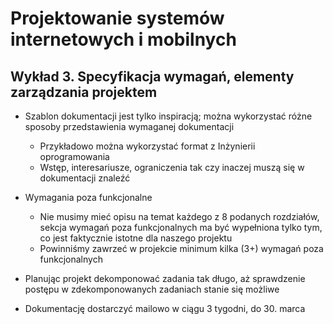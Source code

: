 # Projektowanie systemów internetowych i mobilnych
## Wykład 3. Specyfikacja wymagań, elementy zarządzania projektem

* Szablon dokumentacji jest tylko inspiracją; można wykorzystać różne sposoby przedstawienia wymaganej dokumentacji

	* Przykładowo można wykorzystać format z Inżynierii oprogramowania
	* Wstęp, interesariusze, ograniczenia tak czy inaczej muszą się w dokumentacji znaleźć

* Wymagania poza funkcjonalne

	* Nie musimy mieć opisu na temat każdego z 8 podanych rozdziałów, sekcja wymagań poza funkcjonalnych ma być wypełniona tylko tym, co jest faktycznie istotne dla naszego projektu
	* Powinniśmy zawrzeć w projekcie minimum kilka (3+) wymagań poza funkcjonalnych

* Planując projekt dekomponować zadania tak długo, aż sprawdzenie postępu w zdekomponowanych zadaniach stanie się możliwe

* Dokumentację dostarczyć mailowo w ciągu 3 tygodni, do 30. marca
